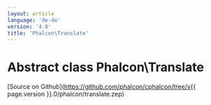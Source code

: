 ```yaml
---
layout: article
language: 'de-de'
version: '4.0'
title: 'Phalcon\Translate'
---
```

# Abstract class **Phalcon\Translate**

[Source on Github](https://github.com/phalcon/cphalcon/tree/v{{ page.version }}.0/phalcon/translate.zep)